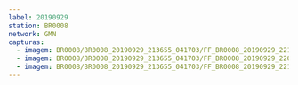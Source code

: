 ```yaml
---
label: 20190929
station: BR0008
network: GMN
capturas:
  - imagem: BR0008/BR0008_20190929_213655_041703/FF_BR0008_20190929_221353_122_0026112.fits_maxpixel.jpg
  - imagem: BR0008/BR0008_20190929_213655_041703/FF_BR0008_20190929_220421_796_0017664.fits_maxpixel.jpg
  - imagem: BR0008/BR0008_20190929_213655_041703/FF_BR0008_20190929_221319_879_0025600.fits_maxpixel.jpg
---
```

